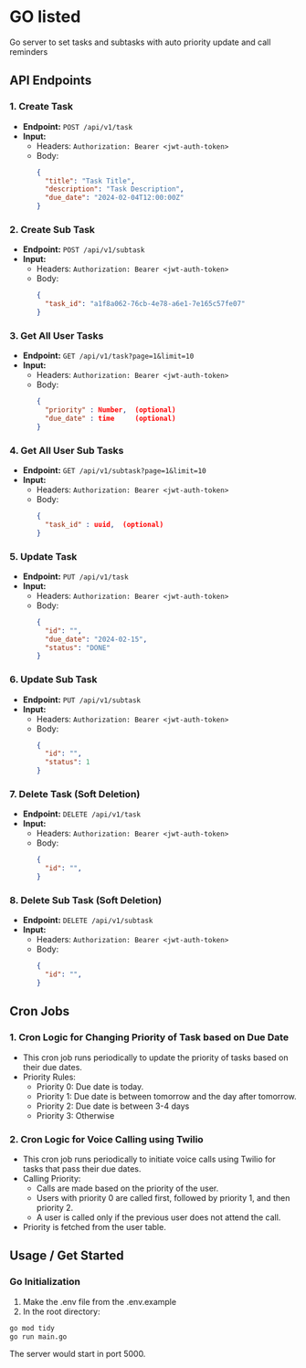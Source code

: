# GO listed

Go server to set tasks and subtasks with auto priority update and call reminders

## API Endpoints

### 1. Create Task

- **Endpoint:** `POST /api/v1/task`
- **Input:**
  - Headers: `Authorization: Bearer <jwt-auth-token>`
  - Body:
    ```json
    {
      "title": "Task Title",
      "description": "Task Description",
      "due_date": "2024-02-04T12:00:00Z"
    }
    ```

### 2. Create Sub Task

- **Endpoint:** `POST /api/v1/subtask`
- **Input:**
  - Headers: `Authorization: Bearer <jwt-auth-token>`
  - Body:
    ```json
    {
      "task_id": "a1f8a062-76cb-4e78-a6e1-7e165c57fe07"
    }
    ```

### 3. Get All User Tasks

- **Endpoint:** `GET /api/v1/task?page=1&limit=10`
- **Input:**
  - Headers: `Authorization: Bearer <jwt-auth-token>`
  - Body:
    ```json
    {
      "priority" : Number,  (optional)
      "due_date" : time     (optional)
    }
    ```

### 4. Get All User Sub Tasks

- **Endpoint:** `GET /api/v1/subtask?page=1&limit=10`
- **Input:**
  - Headers: `Authorization: Bearer <jwt-auth-token>`
  - Body:
    ```json
    {
      "task_id" : uuid,  (optional)
    }
    ```

### 5. Update Task

- **Endpoint:** `PUT /api/v1/task`
- **Input:**
  - Headers: `Authorization: Bearer <jwt-auth-token>`
  - Body:
    ```json
    {
      "id": "",
      "due_date": "2024-02-15",
      "status": "DONE"
    }
    ```

### 6. Update Sub Task

- **Endpoint:** `PUT /api/v1/subtask`
- **Input:**
  - Headers: `Authorization: Bearer <jwt-auth-token>`
  - Body:
    ```json
    {
      "id": "",
      "status": 1
    }
    ```

### 7. Delete Task (Soft Deletion)

- **Endpoint:** `DELETE /api/v1/task`
- **Input:**
  - Headers: `Authorization: Bearer <jwt-auth-token>`
  - Body:
    ```json
    {
      "id": "",
    }
    ```

### 8. Delete Sub Task (Soft Deletion)

- **Endpoint:** `DELETE /api/v1/subtask`
- **Input:**
  - Headers: `Authorization: Bearer <jwt-auth-token>`
  - Body:
    ```json
    {
      "id": "",
    }
    ```

## Cron Jobs

### 1. Cron Logic for Changing Priority of Task based on Due Date

- This cron job runs periodically to update the priority of tasks based on their due dates.
- Priority Rules:
  - Priority 0: Due date is today.
  - Priority 1: Due date is between tomorrow and the day after tomorrow.
  - Priority 2: Due date is between 3-4 days
  - Priority 3: Otherwise

### 2. Cron Logic for Voice Calling using Twilio

- This cron job runs periodically to initiate voice calls using Twilio for tasks that pass their due dates.
- Calling Priority:
  - Calls are made based on the priority of the user.
  - Users with priority 0 are called first, followed by priority 1, and then priority 2.
  - A user is called only if the previous user does not attend the call.
- Priority is fetched from the user table.

## Usage / Get Started

### Go Initialization

1. Make the .env file from the .env.example
2. In the root directory:

```sh
go mod tidy
go run main.go
```

The server would start in port 5000.
